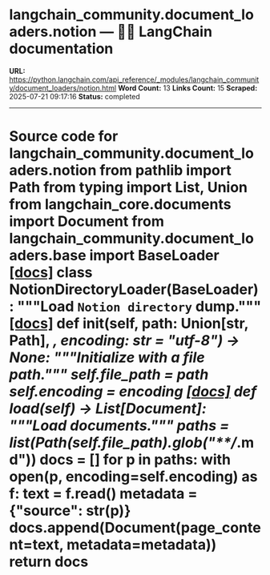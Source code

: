 # langchain_community.document_loaders.notion — 🦜🔗 LangChain  documentation

**URL:** https://python.langchain.com/api_reference/_modules/langchain_community/document_loaders/notion.html
**Word Count:** 13
**Links Count:** 15
**Scraped:** 2025-07-21 09:17:16
**Status:** completed

---

# Source code for langchain\_community.document\_loaders.notion               from pathlib import Path     from typing import List, Union          from langchain_core.documents import Document          from langchain_community.document_loaders.base import BaseLoader                              [[docs]](https://python.langchain.com/api_reference/community/document_loaders/langchain_community.document_loaders.notion.NotionDirectoryLoader.html#langchain_community.document_loaders.notion.NotionDirectoryLoader)     class NotionDirectoryLoader(BaseLoader):         """Load `Notion directory` dump."""                         [[docs]](https://python.langchain.com/api_reference/community/document_loaders/langchain_community.document_loaders.notion.NotionDirectoryLoader.html#langchain_community.document_loaders.notion.NotionDirectoryLoader.__init__)         def __init__(self, path: Union[str, Path], *, encoding: str = "utf-8") -> None:             """Initialize with a file path."""             self.file_path = path             self.encoding = encoding                                        [[docs]](https://python.langchain.com/api_reference/community/document_loaders/langchain_community.document_loaders.notion.NotionDirectoryLoader.html#langchain_community.document_loaders.notion.NotionDirectoryLoader.load)         def load(self) -> List[Document]:             """Load documents."""             paths = list(Path(self.file_path).glob("**/*.md"))             docs = []             for p in paths:                 with open(p, encoding=self.encoding) as f:                     text = f.read()                 metadata = {"source": str(p)}                 docs.append(Document(page_content=text, metadata=metadata))             return docs